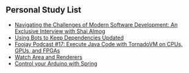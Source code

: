 ## Personal Study List
<!-- BLOG-POST-LIST:START -->
- [Navigating the Challenges of Modern Software Development: An Exclusive Interview with Shai Almog](https://foojay.io/today/navigating-the-challenges-of-modern-software-development-an-exclusive-interview-with-shai-almog/)
- [Using Bots to Keep Dependencies Updated](https://foojay.io/today/using-bots-to-keep-dependencies-updated/)
- [Foojay Podcast #17: Execute Java Code with TornadoVM on CPUs, GPUs, and FPGAs](https://foojay.io/today/foojay-podcast-17/)
- [Watch Area and Renderers](https://foojay.io/today/watch-area-and-renderers/)
- [Control your Arduino with Spring](https://foojay.io/today/control-your-arduino-with-spring/)
<!-- BLOG-POST-LIST:END -->  
